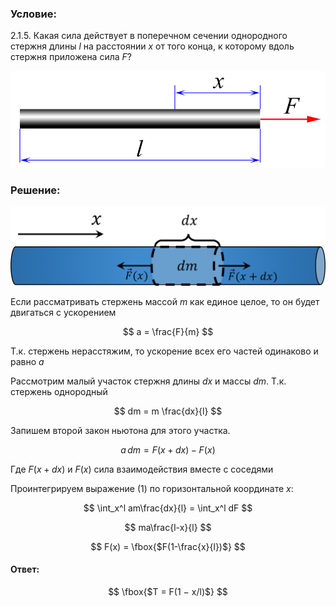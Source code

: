 ###  Условие:

$2.1.5.$ Какая сила действует в поперечном сечении однородного стержня длины $l$ на расстоянии $x$ от того конца, к которому вдоль стержня приложена сила $F$?

![ К задаче 2.1.5 |930x285, 47%](../../img/2.1.5/statement.png)

###  Решение:

![ Силы действующие маленький участок |809x208, 64%](../../img/2.1.5/2.1.5.svg)

Если рассматривать стержень массой $m$ как единое целое, то он будет двигаться с ускорением

$$
a = \frac{F}{m}
$$

Т.к. стержень нерасстяжим, то ускорение всех его частей одинаково и равно $a$

Рассмотрим малый участок стержня длины $dx$ и массы $dm$. Т.к. стержень однородный

$$
dm = m \frac{dx}{l}
$$

Запишем второй закон ньютона для этого участка.

$$
a\, dm = F(x+dx) - F(x)\tag{1}
$$

Где $F(x+dx)$ и $F(x)$ сила взаимодействия вместе с соседями

Проинтегрируем выражение $(1)$ по горизонтальной координате $x$:

$$
\int_x^l am\frac{dx}{l} = \int_x^l dF
$$

$$
ma\frac{l-x}{l}
$$

$$
F(x) = \fbox{$F(1-\frac{x}{l})$}
$$

####  Ответ:

$$
\fbox{$T = F(1 − x/l)$}
$$